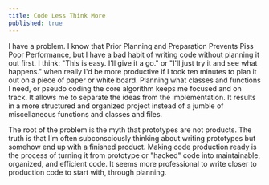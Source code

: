 ```yaml
---
title: Code Less Think More
published: true
---
```


I have a problem. I know that Prior Planning and Preparation Prevents Piss Poor Performance, but I have a bad habit of writing code without planning it out first.
I think: "This is easy. I'll give it a go." or "I'll just try it and see what happens." when really I'd be more productive if I took ten minutes to plan it out on a piece of paper or white board.
Planning what classes and functions I need, or pseudo coding the core algorithm keeps me focused and on track. It allows me to separate the ideas from the implementation. It results in a more structured and organized project instead of a jumble of miscellaneous functions and classes and files.

The root of the problem is the myth that prototypes are not products. The truth is that I'm often subconsciously thinking about writing prototypes but somehow end up with a finished product.
Making code production ready is the process of turning  it from prototype or "hacked" code into maintainable, organized, and efficient code.
It seems more professional to write closer to production code to start with, through planning.
